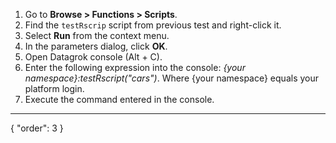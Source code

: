 1. Go to **Browse > Functions > Scripts**.
2. Find the `testRscrip` script from previous test and right-click it.
3. Select **Run** from the context menu.
4. In the parameters dialog, click **OK**.
5. Open Datagrok console (Alt + C).
6. Enter the following expression into the console: *{your namespace}:*testRscript*("cars")*. Where {your namespace} equals your platform login.
7. Execute the command entered in the console.
---
{
  "order": 3
}